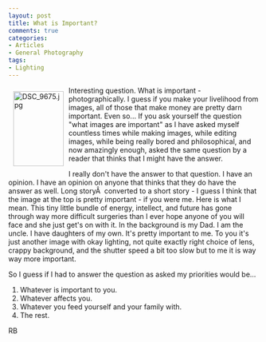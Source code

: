 ```yaml
---
layout: post
title: What is Important?
comments: true
categories:
- Articles
- General Photography
tags:
- Lighting
---
```

<a rel="lightbox" href="/wp-content/uploads/2009/01/DSC_9675.jpg"><img title="DSC_9675.jpg" src="/wp-content/uploads/2009/01/.thumbs/.DSC_9675.jpg" border="0" alt="DSC_9675.jpg" hspace="10" vspace="10" width="101" height="150" align="left" /></a>Interesting question. What is important - photographically. I guess if you make your livelihood from images, all of those that make money are pretty darn important. Even so... If you ask yourself the question "what images are important" as I have asked myself countless times while making images, while editing images, while being really bored and philosophical, and now amazingly enough, asked the same question by a reader that thinks that I might have the answer.

I really don't have the answer to that question. I have an opinion. I have an opinion on anyone that thinks that they do have the answer as well. Long storyÂ  converted to a short story - I guess I think that the image at the top is pretty important - if you were me. <!--more-->Here is what I mean. This tiny little bundle of energy, intellect, and future has gone through way more difficult surgeries than I ever hope anyone of you will face and she just get's on with it. In the background is my Dad. I am the uncle. I have daughters of my own. It's pretty important to me. To you it's just another image with okay lighting, not quite exactly right choice of lens, crappy background, and the shutter speed a bit too slow but to me it is way way more important.

So I guess if I had to answer the question as asked my priorities would be...
<ol>
	<li>Whatever is important to you.</li>
	<li>Whatever affects you.</li>
	<li>Whatever you feed yourself and your family with.</li>
	<li>The rest.</li>
</ol>
RB